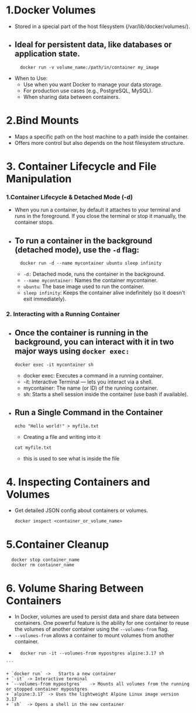 # 1.Docker Volumes
- Stored in a special part of the host filesystem (/var/lib/docker/volumes/).
- Ideal for persistent data, like databases or application state.
    -   
  ```
    docker run -v volume_name:/path/in/container my_image
  ```
- When to Use:
  - Use when  you want Docker to manage your data storage.
  - For production use cases (e.g., PostgreSQL, MySQL).
  - When sharing data between containers.
 
# 2.Bind Mounts
  - Maps a specific path on the host machine to a path inside the container.
  - Offers more control but also depends on the host filesystem structure.


# 3. Container Lifecycle and File Manipulation 

  ### 1.Container Lifecycle & Detached Mode (-d)
   - When you run a container, by default it attaches to your terminal and runs in the foreground. If you close the terminal or stop it manually, the container stops.
   - To run a container in the background (detached mode), use the `-d` flag:
     -
     ```
       docker run -d --name mycontainer ubuntu sleep infinity
     ```
     + `-d:` Detached mode, runs the container in the background.
     + `--name mycontainer:` Names the container mycontainer.
     + `ubuntu`: The base image used to run the container.
     + `sleep infinity`: Keeps the container alive indefinitely (so it doesn't exit immediately).

  ### 2. Interacting with a Running Container 
   - Once the container is running in the background, you can interact with it in two major ways using `docker exec:`
      -
      ```
      docker exec -it mycontainer sh
      ```
      + docker exec: Executes a command in a running container.
      + -it: Interactive Terminal — lets you interact via a shell.
      + mycontainer: The name (or ID) of the running container.
      + sh: Starts a shell session inside the container (use bash if available).
      
  - Run a Single Command in the Container
     -
      ```
      echo "Hello world!" > myfile.txt
      ```
      + Creating a file and writing into it
      ```
      cat myfile.txt
      ```
      + this is used to see what is inside the file

# 4. Inspecting Containers and Volumes
 - Get detailed JSON config about containers or volumes.
   ```
   docker inspect <container_or_volume_name>
   ```
# 5.Container Cleanup
 ```
   docker stop container_name
   docker rm container_name
```

# 6. Volume Sharing Between Containers
 -  In Docker, volumes are used to persist data and share data between containers. One powerful feature is the ability for one container to reuse the volumes of another container using the `--volumes-from` flag.
 -  `--volumes-from` allows a container to mount volumes from another container.
   -
      ```
        docker run -it --volumes-from mypostgres alpine:3.17 sh
    ```
         
    + `docker run` ->	Starts a new container
    + `-it`	-> Interactive terminal
    + `--volumes-from mypostgres`	-> Mounts all volumes from the running or stopped container mypostgres
    + `alpine:3.17`	-> Uses the lightweight Alpine Linux image version 3.17
    + `sh`	-> Opens a shell in the new container
